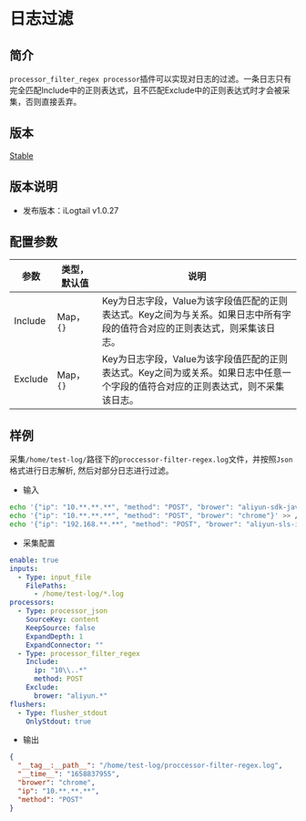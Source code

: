 # 日志过滤

## 简介

`processor_filter_regex processor`插件可以实现对日志的过滤。一条日志只有完全匹配Include中的正则表达式，且不匹配Exclude中的正则表达式时才会被采集，否则直接丢弃。

## 版本

[Stable](../../stability-level.md)

## 版本说明

* 发布版本：iLogtail v1.0.27

## 配置参数

| 参数                     | 类型，默认值 | 说明                                                |
| ---------------------- | ------- | ------------------------------------------------- |
| Include                | Map，`{}` |  Key为日志字段，Value为该字段值匹配的正则表达式。Key之间为与关系。如果日志中所有字段的值符合对应的正则表达式，则采集该日志。|
| Exclude                | Map，`{}` | Key为日志字段，Value为该字段值匹配的正则表达式。Key之间为或关系。如果日志中任意一个字段的值符合对应的正则表达式，则不采集该日志。 |

## 样例

采集`/home/test-log/`路径下的`proccessor-filter-regex.log`文件，并按照`Json`格式进行日志解析, 然后对部分日志进行过滤。

* 输入

```bash
echo '{"ip": "10.**.**.**", "method": "POST", "brower": "aliyun-sdk-java"}' >> /home/test-log/proccessor-filter-regex.log
echo '{"ip": "10.**.**.**", "method": "POST", "brower": "chrome"}' >> /home/test-log/proccessor-filter-regex.log
echo '{"ip": "192.168.**.**", "method": "POST", "brower": "aliyun-sls-ilogtail"}' >> /home/test-log/proccessor-filter-regex.log
```

* 采集配置

```yaml
enable: true
inputs:
  - Type: input_file
    FilePaths: 
      - /home/test-log/*.log
processors:
  - Type: processor_json
    SourceKey: content
    KeepSource: false
    ExpandDepth: 1
    ExpandConnector: ""
  - Type: processor_filter_regex
    Include:
      ip: "10\\..*"
      method: POST
    Exclude:
      brower: "aliyun.*"
flushers:
  - Type: flusher_stdout
    OnlyStdout: true
```

* 输出

```json
{
  "__tag__:__path__": "/home/test-log/proccessor-filter-regex.log",
  "__time__": "1658837955",
  "brower": "chrome",
  "ip": "10.**.**.**",
  "method": "POST"
}
```

